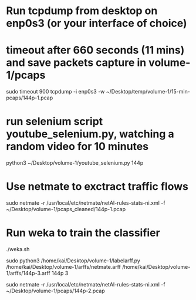 # Run tcpdump from desktop on enp0s3 (or your interface of choice)
# timeout after 660 seconds (11 mins) and save packets capture in volume-1/pcaps
sudo timeout 900 tcpdump -i enp0s3 -w ~/Desktop/temp/volume-1/15-min-pcaps/144p-1.pcap
# run selenium script youtube_selenium.py, watching a random video for 10 minutes
python3 ~/Desktop/volume-1/youtube_selenium.py 144p
# Use netmate to exctract traffic flows
sudo netmate -r /usr/local/etc/netmate/netAI-rules-stats-ni.xml -f ~/Desktop/volume-1/pcaps_cleaned/144p-1.pcap
# Run weka to train the classifier
./weka.sh

sudo python3 /home/kai/Desktop/volume-1/labelarff.py /home/kai/Desktop/volume-1/arffs/netmate.arff /home/kai/Desktop/volume-1/arffs/144p-3.arff 144p 3 

sudo netmate -r /usr/local/etc/netmate/netAI-rules-stats-ni.xml -f ~/Desktop/volume-1/pcaps/144p-2.pcap